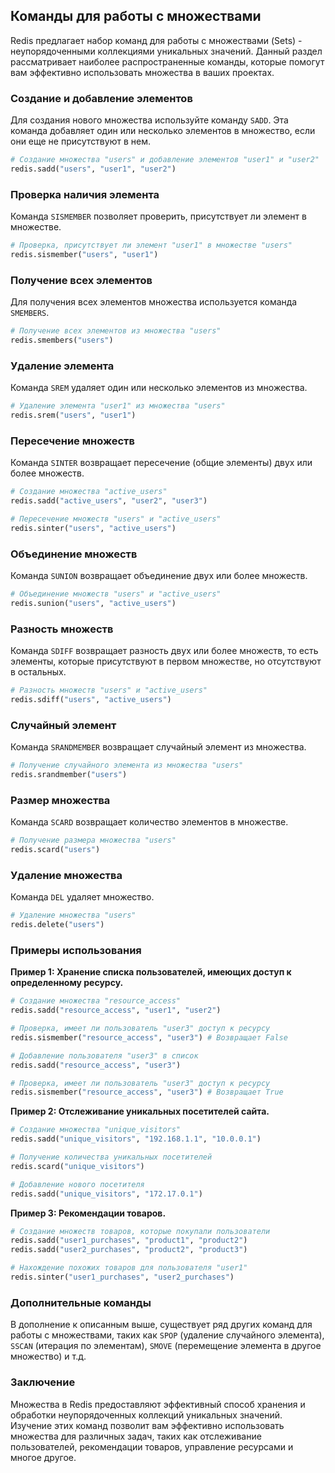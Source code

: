## Команды для работы с множествами

Redis предлагает набор команд для работы с множествами (Sets) - неупорядоченными коллекциями уникальных значений. Данный раздел рассматривает наиболее распространенные команды, которые помогут вам эффективно использовать множества в ваших проектах.

### Создание и добавление элементов

Для создания нового множества используйте команду `SADD`. Эта команда добавляет один или несколько элементов в множество, если они еще не присутствуют в нем.

```python
# Создание множества "users" и добавление элементов "user1" и "user2"
redis.sadd("users", "user1", "user2")
```

### Проверка наличия элемента

Команда `SISMEMBER` позволяет проверить, присутствует ли элемент в множестве.

```python
# Проверка, присутствует ли элемент "user1" в множестве "users"
redis.sismember("users", "user1")
```

### Получение всех элементов

Для получения всех элементов множества используется команда `SMEMBERS`.

```python
# Получение всех элементов из множества "users"
redis.smembers("users")
```

### Удаление элемента

Команда `SREM` удаляет один или несколько элементов из множества.

```python
# Удаление элемента "user1" из множества "users"
redis.srem("users", "user1")
```

### Пересечение множеств

Команда `SINTER` возвращает пересечение (общие элементы) двух или более множеств.

```python
# Создание множества "active_users"
redis.sadd("active_users", "user2", "user3")

# Пересечение множеств "users" и "active_users"
redis.sinter("users", "active_users")
```

### Объединение множеств

Команда `SUNION` возвращает объединение двух или более множеств.

```python
# Объединение множеств "users" и "active_users"
redis.sunion("users", "active_users")
```

### Разность множеств

Команда `SDIFF` возвращает разность двух или более множеств, то есть элементы, которые присутствуют в первом множестве, но отсутствуют в остальных.

```python
# Разность множеств "users" и "active_users"
redis.sdiff("users", "active_users")
```

### Случайный элемент

Команда `SRANDMEMBER` возвращает случайный элемент из множества.

```python
# Получение случайного элемента из множества "users"
redis.srandmember("users")
```

### Размер множества

Команда `SCARD` возвращает количество элементов в множестве.

```python
# Получение размера множества "users"
redis.scard("users")
```

### Удаление множества

Команда `DEL` удаляет множество.

```python
# Удаление множества "users"
redis.delete("users")
```

### Примеры использования

**Пример 1: Хранение списка пользователей, имеющих доступ к определенному ресурсу.**

```python
# Создание множества "resource_access"
redis.sadd("resource_access", "user1", "user2")

# Проверка, имеет ли пользователь "user3" доступ к ресурсу
redis.sismember("resource_access", "user3") # Возвращает False

# Добавление пользователя "user3" в список
redis.sadd("resource_access", "user3")

# Проверка, имеет ли пользователь "user3" доступ к ресурсу
redis.sismember("resource_access", "user3") # Возвращает True
```

**Пример 2: Отслеживание уникальных посетителей сайта.**

```python
# Создание множества "unique_visitors"
redis.sadd("unique_visitors", "192.168.1.1", "10.0.0.1")

# Получение количества уникальных посетителей
redis.scard("unique_visitors")

# Добавление нового посетителя
redis.sadd("unique_visitors", "172.17.0.1")
```

**Пример 3: Рекомендации товаров.**

```python
# Создание множеств товаров, которые покупали пользователи
redis.sadd("user1_purchases", "product1", "product2")
redis.sadd("user2_purchases", "product2", "product3")

# Нахождение похожих товаров для пользователя "user1"
redis.sinter("user1_purchases", "user2_purchases")
```

### Дополнительные команды

В дополнение к описанным выше, существует ряд других команд для работы с множествами, таких как `SPOP` (удаление случайного элемента), `SSCAN` (итерация по элементам), `SMOVE` (перемещение элемента в другое множество) и т.д.

### Заключение

Множества в Redis предоставляют эффективный способ хранения и обработки неупорядоченных коллекций уникальных значений. 
Изучение  этих команд позволит вам эффективно использовать множества для различных задач, таких как отслеживание пользователей, рекомендации товаров, управление ресурсами и многое другое.
